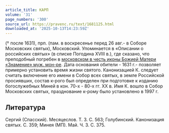 ```yaml
---
article_title: КАРП
volume: '31'
page_numbers: '300'
source_url: https://pravenc.ru/text/1681125.html
downloaded_at: '2025-10-13T14:23:59Z'
---
```


(† после 1631), прп. (пам. в воскресенье перед 26 авг.- в Соборе Московских святых), Московский. Упоминается в «Описании о российских святых» (в списке Погодина XVIII в.), где сказано, что преподобный погребен в [московском в честь иконы Божией Матери «Знамение» муж. мон-ре](<https://pravenc.ru/text/московском в честь иконы Божией Матери  Знамение  муж  мон-ре.html>). Дата основания обители - 1631 г.- позволяет примерно установить время жизни святого. Канонизацией К. следует считать включение его имени в Собор всех святых, в земле Российской просиявших, состав к-рого был определен при подготовке к изданию богослужебных Миней в кон. 70-х - 80-х гг. XX в. Имя К. вошло в Собор Московских святых, празднование к-рому было установлено в 1997 г.

## Литература

Сергий (Спасский). Месяцеслов. Т. 3. С. 563; Голубинский. Канонизация святых. С. 359; Минея (МП). Май. Ч. 3. С. 375.
